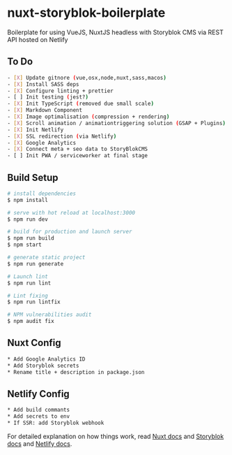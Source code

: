 # nuxt-storyblok-boilerplate

Boilerplate for using VueJS, NuxtJS headless with Storyblok CMS via REST API hosted on Netlify

## To Do

```bash
- [X] Update gitnore (vue,osx,node,nuxt,sass,macos)
- [X] Install SASS deps
- [X] Configure linting + prettier
- [ ] Init testing (jest?)
- [X] Init TypeScript (removed due small scale)
- [X] Markdown Component
- [X] Image optimalisation (compression + rendering)
- [X] Scroll animation / animationtriggering solution (GSAP + Plugins)
- [X] Init Netlify
- [X] SSL redirection (via Netlify)
- [X] Google Analytics
- [X] Connect meta + seo data to StoryBlokCMS
- [ ] Init PWA / serviceworker at final stage
```

## Build Setup

```bash
# install dependencies
$ npm install

# serve with hot reload at localhost:3000
$ npm run dev

# build for production and launch server
$ npm run build
$ npm start

# generate static project
$ npm run generate

# Launch lint
$ npm run lint

# Lint fixing
$ npm run lintfix

# NPM vulnerabilities audit
$ npm audit fix
```

## Nuxt Config

```bash
* Add Google Analytics ID
* Add Storyblok secrets
* Rename title + description in package.json
```

## Netlify Config

```bash
* Add build commants
* Add secrets to env
* If SSR: add Storyblok webhook
```

For detailed explanation on how things work, read [Nuxt docs](https://nuxtjs.org) and [Storyblok docs](https://www.storyblok.com/docs) and [Netlify docs](https://docs.netlify.com/).
